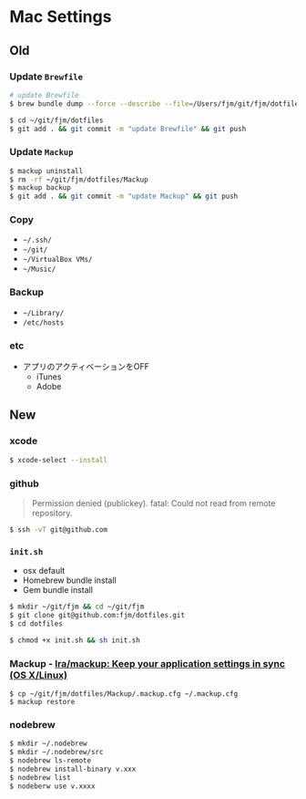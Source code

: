 # Mac Settings

## Old

### Update `Brewfile`

```bash
# update Brewfile
$ brew bundle dump --force --describe --file=/Users/fjm/git/fjm/dotfiles/Brewfile

$ cd ~/git/fjm/dotfiles
$ git add . && git commit -m "update Brewfile" && git push
```

### Update `Mackup`

```bash
$ mackup uninstall
$ rm -rf ~/git/fjm/dotfiles/Mackup
$ mackup backup
$ git add . && git commit -m "update Mackup" && git push
```

### Copy
- `~/.ssh/`
- `~/git/`
- `~/VirtualBox VMs/`
- `~/Music/`

### Backup
- `~/Library/`
- `/etc/hosts`

### etc
- アプリのアクティベーションをOFF
    - iTunes
    - Adobe


## New

### xcode

```bash
$ xcode-select --install
```

### github

> Permission denied (publickey).
> fatal: Could not read from remote repository.

```bash
$ ssh -vT git@github.com
```

### `init.sh`

- osx default
- Homebrew bundle install
- Gem bundle install

```bash
$ mkdir ~/git/fjm && cd ~/git/fjm
$ git clone git@github.com:fjm/dotfiles.git
$ cd dotfiles

$ chmod +x init.sh && sh init.sh
```

### Mackup - [lra/mackup: Keep your application settings in sync (OS X/Linux)](https://github.com/lra/mackup)

```
$ cp ~/git/fjm/dotfiles/Mackup/.mackup.cfg ~/.mackup.cfg
$ mackup restore
```

### nodebrew

```bash
$ mkdir ~/.nodebrew
$ mkdir ~/.nodebrew/src
$ nodebrew ls-remote
$ nodebrew install-binary v.xxx
$ nodebrew list
$ nodeberw use v.xxxx
```
